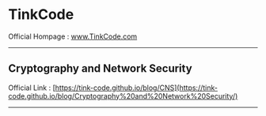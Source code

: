 # TinkCode 
Official Hompage : www.TinkCode.com 

_____

## Cryptography and Network Security
Official Link  : [https://tink-code.github.io/blog/CNS](https://tink-code.github.io/blog/Cryptography%20and%20Network%20Security/)
_____
